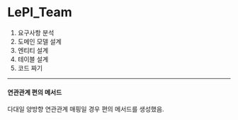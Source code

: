 # LePl_Team

1. 요구사항 분석
2. 도메인 모델 설계
3. 엔티티 설계
4. 테이블 설계 
5. 코드 짜기

----------

#### 연관관계 편의 메서드

다대일 양방향 연관관계 매핑일 경우 편의 메서드를 생성했음.

